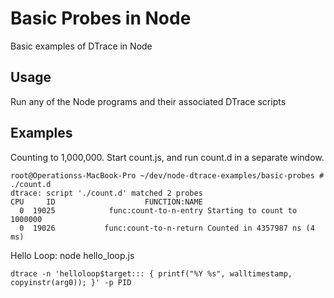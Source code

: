 Basic Probes in Node
=====================

Basic examples of DTrace in Node

Usage
-----

Run any of the Node programs and their associated DTrace scripts

Examples
--------

Counting to 1,000,000.  Start count.js, and run count.d in a separate window.

    root@Operationss-MacBook-Pro ~/dev/node-dtrace-examples/basic-probes #  ./count.d
    dtrace: script './count.d' matched 2 probes
    CPU     ID                    FUNCTION:NAME
      0  19025            func:count-to-n-entry Starting to count to 1000000
      0  19026           func:count-to-n-return Counted in 4357987 ns (4 ms)

Hello Loop:
	node hello_loop.js

	dtrace -n 'helloloop$target::: { printf("%Y %s", walltimestamp, copyinstr(arg0)); }' -p PID 
